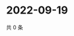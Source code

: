 # 2022-09-19

共 0 条

<!-- BEGIN WEIBO -->
<!-- 最后更新时间 Mon Sep 19 2022 21:49:40 GMT+0800 (China Standard Time) -->

<!-- END WEIBO -->
